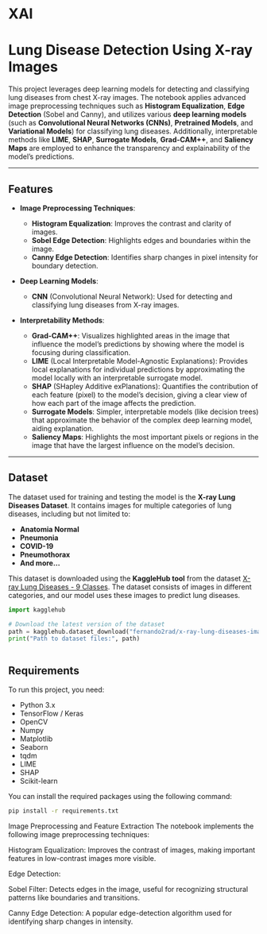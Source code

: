 # XAI

# **Lung Disease Detection Using X-ray Images**

This project leverages deep learning models for detecting and classifying lung diseases from chest X-ray images. The notebook applies advanced image preprocessing techniques such as **Histogram Equalization**, **Edge Detection** (Sobel and Canny), and utilizes various **deep learning models** (such as **Convolutional Neural Networks (CNNs)**, **Pretrained Models**, and **Variational Models**) for classifying lung diseases. Additionally, interpretable methods like **LIME**, **SHAP**, **Surrogate Models**, **Grad-CAM++**, and **Saliency Maps** are employed to enhance the transparency and explainability of the model’s predictions.

---

## **Features**

- **Image Preprocessing Techniques**:
    - **Histogram Equalization**: Improves the contrast and clarity of images.
    - **Sobel Edge Detection**: Highlights edges and boundaries within the image.
    - **Canny Edge Detection**: Identifies sharp changes in pixel intensity for boundary detection.

- **Deep Learning Models**:
    - **CNN** (Convolutional Neural Network): Used for detecting and classifying lung diseases from X-ray images.


- **Interpretability Methods**:
    - **Grad-CAM++**: Visualizes highlighted areas in the image that influence the model’s predictions by showing where the model is focusing during classification.
    - **LIME** (Local Interpretable Model-Agnostic Explanations): Provides local explanations for individual predictions by approximating the model locally with an interpretable surrogate model.
    - **SHAP** (SHapley Additive exPlanations): Quantifies the contribution of each feature (pixel) to the model’s decision, giving a clear view of how each part of the image affects the prediction.
    - **Surrogate Models**: Simpler, interpretable models (like decision trees) that approximate the behavior of the complex deep learning model, aiding explanation.
    - **Saliency Maps**: Highlights the most important pixels or regions in the image that have the largest influence on the model’s decision.

---

## **Dataset**

The dataset used for training and testing the model is the **X-ray Lung Diseases Dataset**. It contains images for multiple categories of lung diseases, including but not limited to:

- **Anatomia Normal**
- **Pneumonia**
- **COVID-19**
- **Pneumothorax**
- **And more...**

This dataset is downloaded using the **KaggleHub tool** from the dataset [X-ray Lung Diseases - 9 Classes](https://www.kaggle.com/fernando2rad/x-ray-lung-diseases-images-9-classes). The dataset consists of images in different categories, and our model uses these images to predict lung diseases.

```python
import kagglehub

# Download the latest version of the dataset
path = kagglehub.dataset_download("fernando2rad/x-ray-lung-diseases-images-9-classes")
print("Path to dataset files:", path)



```


## **Requirements**

To run this project, you need:

- Python 3.x
- TensorFlow / Keras
- OpenCV
- Numpy
- Matplotlib
- Seaborn
- tqdm
- LIME
- SHAP
- Scikit-learn

You can install the required packages using the following command:

```bash
pip install -r requirements.txt

```

Image Preprocessing and Feature Extraction
The notebook implements the following image preprocessing techniques:

Histogram Equalization: Improves the contrast of images, making important features in low-contrast images more visible.

Edge Detection:

Sobel Filter: Detects edges in the image, useful for recognizing structural patterns like boundaries and transitions.

Canny Edge Detection: A popular edge-detection algorithm used for identifying sharp changes in intensity.
